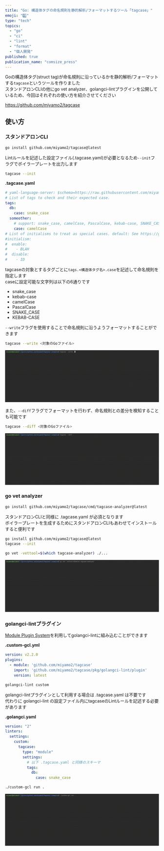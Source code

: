 ```yaml
---
title: "Go: 構造体タグの命名規則を静的解析/フォーマットするツール「tagcase」"
emoji: "2️⃣"
type: "tech"
topics:
  - "go"
  - "ci"
  - "lint"
  - "format"
  - "個人開発"
published: true
publication_name: "comsize_press"
---
```


Goの構造体タグ(struct tag)が命名規則に沿っているかを静的解析/フォーマットする`tagcase`というツールを作りました  
スタンドアロンCLIの他にgo vet analyzer、golangci-lintプラグインを公開しているため、今回はそれぞれの使い方を紹介させてください

https://github.com/miyamo2/tagcase

## 使い方

### スタンドアロンCLI

```sh
go install github.com/miyamo2/tagcase@latest
```
Lintルールを記述した設定ファイル(.tagcase.yaml)が必要となるため`--init`フラグでボイラープレートを出力します

```sh
tagcase --init
```
**.tagcase.yaml**

```yaml
# yaml-language-server: $schema=https://raw.githubusercontent.com/miyamo2/tagcase/main/schema.json
# List of tags to check and their expected case.
tags:
  db:
    case: snake_case
  someother:
    # support: snake_case, camelCase, PascalCase, kebab-case, SNAKE_CASE, KEBAB-CASE
    case: camelCase
# List of initialisms to treat as special cases. default: See https://github.com/golang/lint/blob/83fdc39ff7b56453e3793356bcff3070b9b96445/lint.go#L770-L809
#initialism:
#  enable:
#    - BLAH
#  disable:
#    - ID
```

tagcaseの対象とするタグごとに`tags.<構造体タグ名>.case`を記述して命名規則を指定します   
caseに設定可能な文字列は以下の6通りです

- snake_case
- kebab-case
- camelCase
- PascalCase
- SNAKE_CASE
- KEBAB-CASE

`--write`フラグを使用することで命名規則に沿うようフォーマットすることができます

```sh
tagcase --write <対象のGoファイル>
```

![](../images/e2c745523cee02_1.gif)

また、`--diff`フラグでフォーマットを行わず、命名規則との差分を検知することも可能です

```sh
tagcase --diff <対象のGoファイル>
```

![](../images/e2c745523cee02_2.gif)

### go vet analyzer

```sh
go install github.com/miyamo2/tagcase/cmd/tagcase-analyzer@latest
```

スタンドアロンCLIと同様に .tagcase.yaml が必須となります  
ボイラープレートを生成するためにスタンドアロンCLIもあわせてインストールすると便利です  

```sh
go install github.com/miyamo2/tagcase@latest
tagcase --init
```

```sh
go vet -vettool=$(which tagcase-analyzer) ./...
```

![](../images/e2c745523cee02_3.gif)

### golangci-lintプラグイン

[Module Plugin System](https://golangci-lint.run/plugins/module-plugins/)を利用してgolangci-lintに組み込むことができます


**.custom-gcl.yml**
```yaml
version: v2.2.0
plugins:
  - module: 'github.com/miyamo2/tagcase'
    import: 'github.com/miyamo2/tagcase/pkg/golangci-lint/plugin'
    version: latest
```

```sh
golangci-lint custom
```

golangci-lintプラグインとして利用する場合は .tagcase.yaml は不要です  
代わりに golangci-lint の設定ファイル内にtagcaseのLintルールを記述する必要があります

**.golangci.yaml**

```yaml
version: "2"
linters:
  settings:
    custom:
      tagcase:
        type: "module"
        settings:
          # 以下 .tagcase.yaml と同様のスキーマ
          tags:
            db:
              case: snake_case
```


```sh
./custom-gcl run .
```

![](../images/e2c745523cee02_4.gif) 
